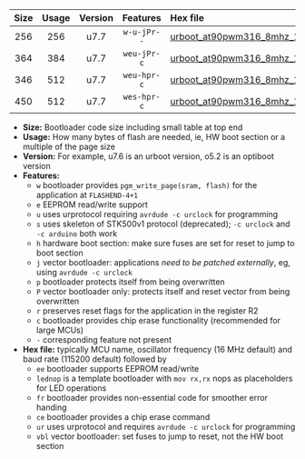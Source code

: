 |Size|Usage|Version|Features|Hex file|
|:-:|:-:|:-:|:-:|:--|
|256|256|u7.7|`w-u-jPr--`|[urboot_at90pwm316_8mhz_1000000bps_lednop_ur_vbl.hex](https://raw.githubusercontent.com/stefanrueger/urboot.hex/main/mcus/at90pwm316/fcpu_8mhz/1000000_bps/urboot_at90pwm316_8mhz_1000000bps_lednop_ur_vbl.hex)|
|364|384|u7.7|`weu-jPr-c`|[urboot_at90pwm316_8mhz_1000000bps_ee_lednop_fr_ce_ur_vbl.hex](https://raw.githubusercontent.com/stefanrueger/urboot.hex/main/mcus/at90pwm316/fcpu_8mhz/1000000_bps/urboot_at90pwm316_8mhz_1000000bps_ee_lednop_fr_ce_ur_vbl.hex)|
|346|512|u7.7|`weu-hpr-c`|[urboot_at90pwm316_8mhz_1000000bps_ee_lednop_fr_ce_ur.hex](https://raw.githubusercontent.com/stefanrueger/urboot.hex/main/mcus/at90pwm316/fcpu_8mhz/1000000_bps/urboot_at90pwm316_8mhz_1000000bps_ee_lednop_fr_ce_ur.hex)|
|450|512|u7.7|`wes-hpr-c`|[urboot_at90pwm316_8mhz_1000000bps_ee_lednop_fr_ce.hex](https://raw.githubusercontent.com/stefanrueger/urboot.hex/main/mcus/at90pwm316/fcpu_8mhz/1000000_bps/urboot_at90pwm316_8mhz_1000000bps_ee_lednop_fr_ce.hex)|

- **Size:** Bootloader code size including small table at top end
- **Usage:** How many bytes of flash are needed, ie, HW boot section or a multiple of the page size
- **Version:** For example, u7.6 is an urboot version, o5.2 is an optiboot version
- **Features:**
  + `w` bootloader provides `pgm_write_page(sram, flash)` for the application at `FLASHEND-4+1`
  + `e` EEPROM read/write support
  + `u` uses urprotocol requiring `avrdude -c urclock` for programming
  + `s` uses skeleton of STK500v1 protocol (deprecated); `-c urclock` and `-c arduino` both work
  + `h` hardware boot section: make sure fuses are set for reset to jump to boot section
  + `j` vector bootloader: applications *need to be patched externally*, eg, using `avrdude -c urclock`
  + `p` bootloader protects itself from being overwritten
  + `P` vector bootloader only: protects itself and reset vector from being overwritten
  + `r` preserves reset flags for the application in the register R2
  + `c` bootloader provides chip erase functionality (recommended for large MCUs)
  + `-` corresponding feature not present
- **Hex file:** typically MCU name, oscillator frequency (16 MHz default) and baud rate (115200 default) followed by
  + `ee` bootloader supports EEPROM read/write
  + `lednop` is a template bootloader with `mov rx,rx` nops as placeholders for LED operations
  + `fr` bootloader provides non-essential code for smoother error handing
  + `ce` bootloader provides a chip erase command
  + `ur` uses urprotocol and requires `avrdude -c urclock` for programming
  + `vbl` vector bootloader: set fuses to jump to reset, not the HW boot section
